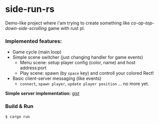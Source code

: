 # side-run-rs

Demo-like project where i'am trying to create something like *co-op-top-down-side-scrolling* game with rust pl. 

### Implemented features:
* Game cycle (main loop)
* Simple scene switcher (just changing handler for game events)
  * Menu scene: setup player config (color, name) and host address:port
  * Play scene: spawn (by `space` key) and controll your colored Rect!
* Basic client-server messaging (like events)
  * `connect`, `spawn player`, `update player position` ... no more yet.
  
**Simple server implementation:** [gist](https://gist.github.com/reeFridge/055fb15bae40056d8b92c73965146c5b)

### Build & Run

`$ cargo run`
